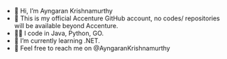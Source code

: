 - 👋 Hi, I’m Ayngaran Krishnamurthy
- 👻 This is my official Accenture GitHub account, no codes/ repositories will be available beyond Accenture.
- 👨‍💻 I code in Java, Python, GO.
- 🌱 I’m currently learning .NET.
- 🎯 Feel free to reach me on @AyngaranKrishnamurthy
  
